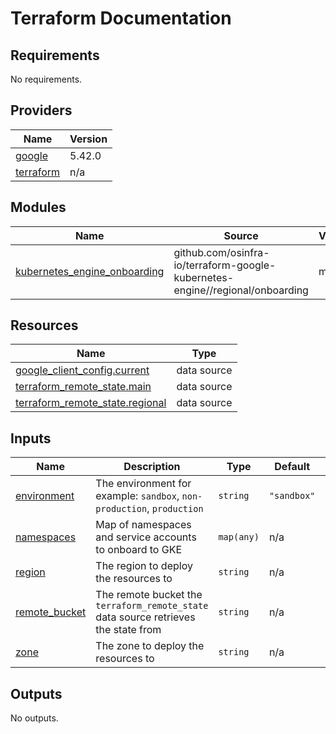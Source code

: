 # Terraform Documentation

<!-- BEGINNING OF PRE-COMMIT-TERRAFORM DOCS HOOK -->
## Requirements

No requirements.

## Providers

| Name | Version |
|------|---------|
| <a name="provider_google"></a> [google](#provider\_google) | 5.42.0 |
| <a name="provider_terraform"></a> [terraform](#provider\_terraform) | n/a |

## Modules

| Name | Source | Version |
|------|--------|---------|
| <a name="module_kubernetes_engine_onboarding"></a> [kubernetes\_engine\_onboarding](#module\_kubernetes\_engine\_onboarding) | github.com/osinfra-io/terraform-google-kubernetes-engine//regional/onboarding | main |

## Resources

| Name | Type |
|------|------|
| [google_client_config.current](https://registry.terraform.io/providers/hashicorp/google/latest/docs/data-sources/client_config) | data source |
| [terraform_remote_state.main](https://registry.terraform.io/providers/hashicorp/terraform/latest/docs/data-sources/remote_state) | data source |
| [terraform_remote_state.regional](https://registry.terraform.io/providers/hashicorp/terraform/latest/docs/data-sources/remote_state) | data source |

## Inputs

| Name | Description | Type | Default | Required |
|------|-------------|------|---------|:--------:|
| <a name="input_environment"></a> [environment](#input\_environment) | The environment for example: `sandbox`, `non-production`, `production` | `string` | `"sandbox"` | no |
| <a name="input_namespaces"></a> [namespaces](#input\_namespaces) | Map of namespaces and service accounts to onboard to GKE | `map(any)` | n/a | yes |
| <a name="input_region"></a> [region](#input\_region) | The region to deploy the resources to | `string` | n/a | yes |
| <a name="input_remote_bucket"></a> [remote\_bucket](#input\_remote\_bucket) | The remote bucket the `terraform_remote_state` data source retrieves the state from | `string` | n/a | yes |
| <a name="input_zone"></a> [zone](#input\_zone) | The zone to deploy the resources to | `string` | n/a | yes |

## Outputs

No outputs.
<!-- END OF PRE-COMMIT-TERRAFORM DOCS HOOK -->
